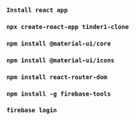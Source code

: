 ### `Install react app`




### `npx create-react-app tinder1-clone`
 ### `npm install @material-ui/core`
 ### `npm install @material-ui/icons`
 ### `npm install react-router-dom`

 ### `npm install -g firebase-tools`
 ### `firebase login`